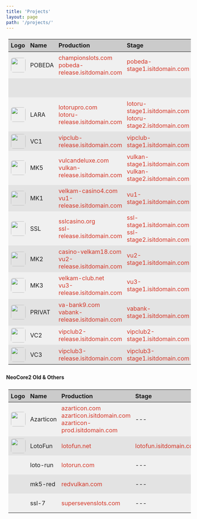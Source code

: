 ```yaml
---
title: 'Projects'
layout: page
path: '/projects/'
---
```


<style>
    table {
        border-collapse: collapse;
        padding: .4rem;
        width: 100%;
    }
    thead tr {
        background-color: rgba(0,0,0,.20);
    }
    tbody tr {
        background-color: rgba(0,0,0,.05);
        height: 52px;
        transition: background-color .2s ease;
    }
    tbody tr:nth-child(2n) {
        background-color: rgba(0,0,0,.10);
    }
    tbody tr:hover {
        background-color: rgba(0,0,0,.15);
    }
    th {
        padding: .4rem;
    }
    td {
        padding: .4rem;
    }
    td img {
        width: 40px;
        border-radius: .4rem;
        display: block;
    }
    td a {
        color: #d43324;
        text-decoration: none;
    }
    td a:hover {
        text-decoration: underline;
    }
</style>

<!-- #### NeoCore2 -->

|Logo|Name|Production|Stage|
|:---|:---|:---|:---|
|![](https://content.sentimony.com/assets/img/releases/small/sencd029/zymosis-nichna.jpg)|POBEDA|[championslots.com](https://championslots.com)<br>[pobeda-release.isitdomain.com](http://pobeda-release.isitdomain.com)|[pobeda-stage1.isitdomain.com](https://pobeda-stage1.isitdomain.com)|
|||||
|![](lotoru.png)|LARA|[lotorupro.com](http://lotorupro.com)<br>[lotoru-release.isitdomain.com](http://lotoru-release.isitdomain.com)|[lotoru-stage1.isitdomain.com](https://lotoru-stage1.isitdomain.com)<br>[lotoru-stage2.isitdomain.com](https://lotoru-stage2.isitdomain.com)|
|![](https://content.sentimony.com/assets/img/releases/small/sencd025/zymosis-insight.jpg)|VC1|[vipclub-release.isitdomain.com](https://vipclub-release.isitdomain.com)|[vipclub-stage1.isitdomain.com](https://vipclub-stage1.isitdomain.com)|
|![](vu5.png)|MK5|[vulcandeluxe.com](https://vulcandeluxe.com)<br>[vulkan-release.isitdomain.com](http://vulkan-release.isitdomain.com)|[vulkan-stage1.isitdomain.com](https://vulkan-stage1.isitdomain.com)<br>[vulkan-stage2.isitdomain.com](https://vulkan-stage2.isitdomain.com)|
|![](vu1.png)|MK1|[velkam-casino4.com](https://velkam-casino4.com)<br>[vu1-release.isitdomain.com](http://vu1-release.isitdomain.com)|[vu1-stage1.isitdomain.com](https://vu1-stage1.isitdomain.com)|
|![](ssl.png)|SSL|[sslcasino.org](https://sslcasino.org)<br>[ssl-release.isitdomain.com](http://ssl-release.isitdomain.com)|[ssl-stage1.isitdomain.com](https://ssl-stage1.isitdomain.com)<br>[ssl-stage2.isitdomain.com](https://ssl-stage2.isitdomain.com)|
|![](vu2.png)|MK2|[casino-velkam18.com](http://casino-velkam18.com)<br>[vu2-release.isitdomain.com](http://vu2-release.isitdomain.com)|[vu2-stage1.isitdomain.com](https://vu2-stage1.isitdomain.com)|
|![](vu3.png)|MK3|[velkam-club.net](https://velkam-club.net)<br>[vu3-release.isitdomain.com](https://vu3-release.isitdomain.com)|[vu3-stage1.isitdomain.com](https://vu3-stage1.isitdomain.com)|
|![](vabank.png)|PRIVAT|[va-bank9.com](https://va-bank9.com)<br>[vabank-release.isitdomain.com](http://vabank-release.isitdomain.com)|[vabank-stage1.isitdomain.com](https://vabank-stage1.isitdomain.com)|
|![](https://content.sentimony.com/assets/img/releases/small/sencd026/overdream-beautiful-thinking.jpg)|VC2|[vipclub2-release.isitdomain.com](https://vipclub2-release.isitdomain.com)|[vipclub2-stage1.isitdomain.com](https://vipclub2-stage1.isitdomain.com)|
|![](https://content.sentimony.com/assets/img/releases/small/sencd028/omnisound-destiny.jpg)|VC3|[vipclub3-release.isitdomain.com](https://vipclub3-release.isitdomain.com)|[vipclub3-stage1.isitdomain.com](https://vipclub3-stage1.isitdomain.com)|

#### NeoCore2 Old & Others

|Logo|Name|Production|Stage|
|:---|:---|:---|:---|
|![](azarticon.png)|Azarticon|[azarticon.com](http://azarticon.com)<br>[azarticon.isitdomain.com](http://azarticon-prod.isitdomain.com)<br>[azarticon-prod.isitdomain.com](http://azarticon.isitdomain.com)|---|
|![](lotofun.png)|LotoFun|[lotofun.net](http://lotofun.net)|[lotofun.isitdomain.com](http://lotofun.isitdomain.com)|
||loto-run|[lotorun.com](http://lotorun.com)|---|
||mk5-red|[redvulkan.com](http://redvulkan.com)|---|
||ssl-7|[supersevenslots.com](http://supersevenslots.com)|---|

<!--
|![](gms.png)|NFS|[vulkanplatinum.co](https://vulkanplatinum.co)<br>[gms-release.isitdomain.com](http://gms-release.isitdomain.com)|[gms-stage1.isitdomain.com](https://gms-stage1.isitdomain.com)|

#### NeoCore1

|Logo|Name|Production|Stage|
|:---|:---|:---|:---|
|![](longbao.png)|38|[118long.com](http://118long.com)|[china.isitdomain.com](http://china.isitdomain.com)|
|![](korona.png)|Tron|[casinokorona.com](http://casinokorona.com)|[korona.isitdomain.com](http://korona.isitdomain.com)|

#### Timur

|Logo|Name|Production|
|:---|:---|:---|
|![](gaminator.png)|Geiminator|[geiminator.win](http://geiminator.win)|
|![](igrun.png)|Igrun|[igrun.live](http://igrun.live)|

#### Static

|Logo|Name|Production|
|:---|:---|:---|:---|
|![](ssl.png)|SSL|[probonusclub.ru](http://probonusclub.ru)|
|![](lotofun.png)|LotoFun|[lotofun.club](http://lotofun.club)| -->
